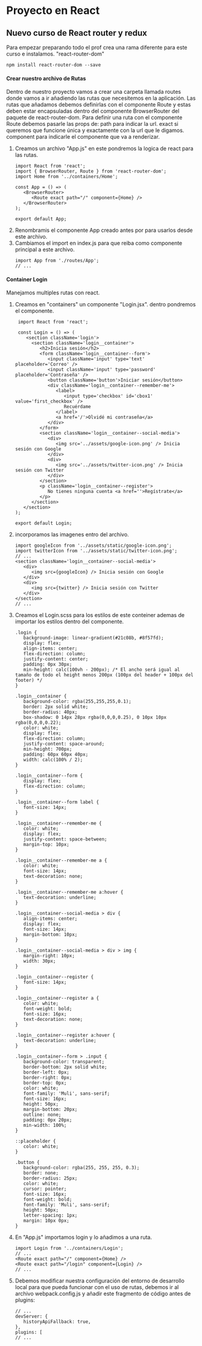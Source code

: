 # Proyecto en React
## Nuevo curso de React router y redux
Para empezar preparando todo el prof crea una rama diferente para este curso e instalamos. "react-router-dom"
   ~~~
   npm install react-router-dom --save
   ~~~
#### Crear nuestro archivo de Rutas
Dentro de nuestro proyecto vamos a crear una carpeta llamada routes donde vamos a ir añadiendo las rutas que necesitemos en la aplicación.
Las rutas que añadamos debemos definirlas con el componente Route y estas deben estar encapsuladas dentro del componente BrowserRouter del paquete de react-router-dom. Para definir una ruta con el componente Route debemos pasarle las props de:
path para indicar la url.
exact si queremos que funcione única y exactamente con la url que le digamos.
component para indicarle el componente que va a renderizar.
1. Creamos un archivo "App.js" en este pondremos la logica de react para las rutas.
   ~~~
   import React from 'react';
   import { BrowserRouter, Route } from 'react-router-dom';
   import Home from '../containers/Home';

   const App = () => (
      <BrowserRouter>
         <Route exact path="/" component={Home} />
      </BrowserRouter>
   );

   export default App;
   ~~~
2. Renombramis el componente App creado antes por para usarlos desde este archivo.
3. Cambiamos el import en index.js para que reiba como componente principal a este archivo.
   ~~~
   import App from './routes/App';
   // ...
   ~~~
#### Container Login
Manejamos multiples rutas con react.
1. Creamos en "containers" un componente "Login.jsx". dentro pondremos el componente.
   ~~~
    import React from 'react';

    const Login = () => (
       <section className='login'>
         <section className='login__container'>
            <h2>Inicia sesión</h2>
            <form className='login__container--form'>
               <input className='input' type='text' placeholder='Correo' />
               <input className='input' type='password' placeholder='Contraseña' />
               <button className='button'>Iniciar sesión</button>
               <div className='login__container--remember-me'>
                  <label>
                     <input type='checkbox' id='cbox1' value='first_checkbox' />
                     Recuérdame
                  </label>
                  <a href='/'>Olvidé mi contraseña</a>
               </div>
            </form>
            <section className='login__container--social-media'>
               <div>
                  <img src='../assets/google-icon.png' /> Inicia sesión con Google
               </div>
               <div>
                  <img src='../assets/twitter-icon.png' /> Inicia sesión con Twitter
               </div>
            </section>
            <p className='login__container--register'>
               No tienes ninguna cuenta <a href=''>Regístrate</a>
            </p>
         </section>
      </section>
   );

   export default Login;
   ~~~
2. incorporamos las imagenes entro del archivo.
   ~~~
   import googleIcon from '../assets/static/google-icon.png';
   import twitterIcon from '../assets/static/twitter-icon.png';
   // ...
   <section className='login__container--social-media'>
      <div>
         <img src={googleIcon} /> Inicia sesión con Google
      </div>
      <div>
         <img src={twitter} /> Inicia sesión con Twitter
      </div>
   </section>
   // ...
   ~~~
2. Creamos el Login.scss para los estilos de este conteiner ademas de importar los estilos dentro del componente.
   ~~~
   .login {
      background-image: linear-gradient(#21c08b, #8f57fd);
      display: flex;
      align-items: center;
      flex-direction: column;
      justify-content: center;
      padding: 0px 30px;
      min-height: calc(100vh - 200px); /* El ancho será igual al tamaño de todo el height menos 200px (100px del header + 100px del footer) */
   }

   .login__container {
      background-color: rgba(255,255,255,0.1);
      border: 2px solid white;
      border-radius: 40px;
      box-shadow: 0 14px 28px rgba(0,0,0,0.25), 0 10px 10px rgba(0,0,0,0.22);
      color: white;
      display: flex;
      flex-direction: column;
      justify-content: space-around;
      min-height: 700px;
      padding: 60px 60px 40px;
      width: calc(100% / 2);
   }

   .login__container--form {
      display: flex;
      flex-direction: column;
   }

   .login__container--form label {
      font-size: 14px;
   }

   .login__container--remember-me {
      color: white;
      display: flex;
      justify-content: space-between;
      margin-top: 10px;
   }

   .login__container--remember-me a {
      color: white;
      font-size: 14px;
      text-decoration: none;
   }

   .login__container--remember-me a:hover {
      text-decoration: underline;
   }

   .login__container--social-media > div {
      align-items: center;
      display: flex;
      font-size: 14px;
      margin-bottom: 10px;
   }

   .login__container--social-media > div > img {
      margin-right: 10px;
      width: 30px;
   }

   .login__container--register {
      font-size: 14px;
   }

   .login__container--register a {
      color: white;
      font-weight: bold;
      font-size: 16px;
      text-decoration: none;
   }

   .login__container--register a:hover {
      text-decoration: underline;
   }

   .login__container--form > .input {
      background-color: transparent;
      border-bottom: 2px solid white;
      border-left: 0px;
      border-right: 0px;
      border-top: 0px;
      color: white;
      font-family: 'Muli', sans-serif;
      font-size: 16px;
      height: 50px;
      margin-bottom: 20px;
      outline: none;
      padding: 0px 20px;
      min-width: 100%;
   }

   ::placeholder {
      color: white;
   }

   .button {
      background-color: rgba(255, 255, 255, 0.3);
      border: none;
      border-radius: 25px;
      color: white;
      cursor: pointer;
      font-size: 16px;
      font-weight: bold;
      font-family: 'Muli', sans-serif;
      height: 50px;
      letter-spacing: 1px;
      margin: 10px 0px;
   }
   ~~~
3. En "App.js" importamos login y lo añadimos a una ruta.
   ~~~
   import Login from '../containers/Login';
   // ...
   <Route exact path="/" component={Home} />
   <Route exact path="/login" component={Login} />
   // ...
   ~~~
4. Debemos modificar nuestra configuración del entorno de desarrollo local para que pueda funcionar con el uso de rutas, debemos ir al archivo webpack.config.js y añadir este fragmento de código antes de plugins:
   ~~~
   // ...
   devServer: {  
      historyApiFallback: true,  
   },
   plugins: [
   // ...
   ~~~